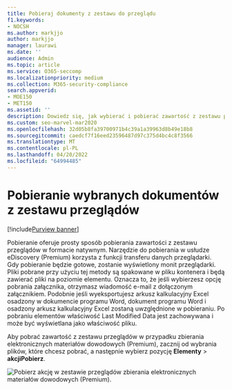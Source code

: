 ```yaml
---
title: Pobieraj dokumenty z zestawu do przeglądu
f1.keywords:
- NOCSH
ms.author: markjjo
author: markjjo
manager: laurawi
ms.date: ''
audience: Admin
ms.topic: article
ms.service: O365-seccomp
ms.localizationpriority: medium
ms.collection: M365-security-compliance
search.appverid:
- MOE150
- MET150
ms.assetid: ''
description: Dowiedz się, jak wybierać i pobierać zawartość z zestawu przeglądów w usłudze eDiscovery (Premium) na potrzeby prezentacji lub przeglądów zewnętrznych.
ms.custom: seo-marvel-mar2020
ms.openlocfilehash: 32d05b8fa39700971b4c39a1a39963d8b49e18b8
ms.sourcegitcommit: caedcf7f16eed23596487d97c375d4bc4c8f3566
ms.translationtype: MT
ms.contentlocale: pl-PL
ms.lasthandoff: 04/20/2022
ms.locfileid: "64994485"
---
```

# <a name="download-selected-documents-from-a-review-set"></a>Pobieranie wybranych dokumentów z zestawu przeglądów

[!include[Purview banner](../includes/purview-rebrand-banner.md)]

Pobieranie oferuje prosty sposób pobierania zawartości z zestawu przeglądów w formacie natywnym. Narzędzie do pobierania w usłudze eDiscovery (Premium) korzysta z funkcji transferu danych przeglądarki. Gdy pobieranie będzie gotowe, zostanie wyświetlony monit przeglądarki. Pliki pobrane przy użyciu tej metody są spakowane w pliku kontenera i będą zawierać pliki na poziomie elementu. Oznacza to, że jeśli wybierzesz opcję pobrania załącznika, otrzymasz wiadomość e-mail z dołączonym załącznikiem. Podobnie jeśli wyeksportujesz arkusz kalkulacyjny Excel osadzony w dokumencie programu Word, dokument programu Word i osadzony arkusz kalkulacyjny Excel zostaną uwzględnione w pobieraniu. Po pobraniu elementów właściwość Last Modified Data jest zachowywana i może być wyświetlana jako właściwość pliku.

Aby pobrać zawartość z zestawu przeglądów w przypadku zbierania elektronicznych materiałów dowodowych (Premium), zacznij od wybrania plików, które chcesz pobrać, a następnie wybierz pozycję **Elementy** >  **akcjiPobierz**.

![Pobierz akcję w zestawie przeglądów zbierania elektronicznych materiałów dowodowych (Premium).](../media/eDiscoDownload.png)

